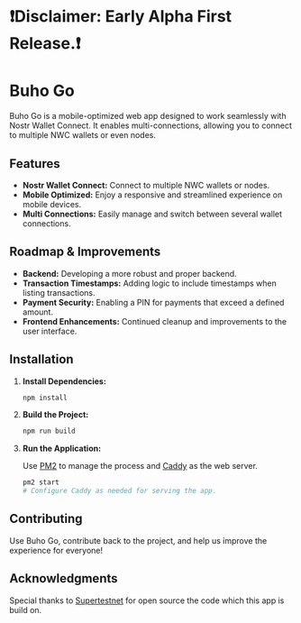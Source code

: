 # ❗️Disclaimer: Early Alpha First Release.❗️

# Buho Go

Buho Go is a mobile-optimized web app designed to work seamlessly with Nostr Wallet Connect. It enables multi-connections, allowing you to connect to multiple NWC wallets or even nodes.

## Features

- **Nostr Wallet Connect:** Connect to multiple NWC wallets or nodes.
- **Mobile Optimized:** Enjoy a responsive and streamlined experience on mobile devices.
- **Multi Connections:** Easily manage and switch between several wallet connections.

## Roadmap & Improvements

- **Backend:** Developing a more robust and proper backend.
- **Transaction Timestamps:** Adding logic to include timestamps when listing transactions.
- **Payment Security:** Enabling a PIN for payments that exceed a defined amount.
- **Frontend Enhancements:** Continued cleanup and improvements to the user interface.

## Installation

1. **Install Dependencies:**

   ```bash
   npm install
   ```

2. **Build the Project:**

   ```bash
   npm run build
   ```

3. **Run the Application:**

   Use [PM2](https://pm2.keymetrics.io/) to manage the process and [Caddy](https://caddyserver.com/) as the web server.

   ```bash
   pm2 start
   # Configure Caddy as needed for serving the app.
   ```

## Contributing

Use Buho Go, contribute back to the project, and help us improve the experience for everyone!

## Acknowledgments

Special thanks to [Supertestnet](https://github.com/supertestnet/nwcjs) for open source the code which this app is build on. 
